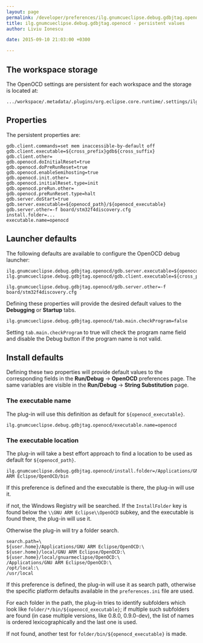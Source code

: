 ```yaml
---
layout: page
permalink: /developer/preferences/ilg.gnumcueclipse.debug.gdbjtag.openocd/
title: ilg.gnumcueclipse.debug.gdbjtag.openocd - persistent values
author: Liviu Ionescu

date: 2015-09-10 21:03:00 +0300

---
```


## The workspace storage

The OpenOCD settings are persistent for each workspace and the storage is located at:

    .../workspace/.metadata/.plugins/org.eclipse.core.runtime/.settings/ilg.gnumcueclipse.debug.gdbjtag.openocd.prefs

## Properties

The persistent properties are:

    gdb.client.commands=set mem inaccessible-by-default off
    gdb.client.executable=${cross_prefix}gdb${cross_suffix}
    gdb.client.other=
    gdb.openocd.doInitialReset=true
    gdb.openocd.doPreRunReset=true
    gdb.openocd.enableSemihosting=true
    gdb.openocd.init.other=
    gdb.openocd.initialReset.type=init
    gdb.openocd.preRun.other=
    gdb.openocd.preRunReset.type=halt
    gdb.server.doStart=true
    gdb.server.executable=${openocd_path}/${openocd_executable}
    gdb.server.other=-f board/stm32f4discovery.cfg
    install.folder=...
    executable.name=openocd

## Launcher defaults

The following defaults are available to configure the OpenOCD debug launcher:

    ilg.gnumcueclipse.debug.gdbjtag.openocd/gdb.server.executable=${openocd_path}/${openocd_executable}
    ilg.gnumcueclipse.debug.gdbjtag.openocd/gdb.client.executable=${cross_prefix}gdb${cross_suffix}

    ilg.gnumcueclipse.debug.gdbjtag.openocd/gdb.server.other=-f board/stm32f4discovery.cfg

Defining these properties will provide the desired default values to the **Debugging** or **Startup** tabs.

    ilg.gnumcueclipse.debug.gdbjtag.openocd/tab.main.checkProgram=false

Setting `tab.main.checkProgram` to true will check the program name field and disable the Debug button if the program name is not valid.

## Install defaults

Defining these two properties will provide default values to the corresponding fields in the **Run/Debug** → **OpenOCD** preferences page. The same variables are visible in the **Run/Debug** → **String Substitution** page.

### The executable name

The plug-in will use this definition as default for `${openocd_executable}`.

    ilg.gnumcueclipse.debug.gdbjtag.openocd/executable.name=openocd

### The executable location

The plug-in will take a best effort approach to find a location to be used as default for `${openocd_path}`.

    ilg.gnumcueclipse.debug.gdbjtag.openocd/install.folder=/Applications/GNU ARM Eclipse/OpenOCD/bin

If this preference is defined and the executable is there, the plug-in will use it.

if not, the Windows Registry will be searched. If the `InstallFolder` key is found below the `\\GNU ARM Eclipse\\OpenOCD` subkey, and the executable is found there, the plug-in will use it.

Otherwise the plug-in will try a folder search.

    search.path=\
    ${user.home}/Applications/GNU ARM Eclipse/OpenOCD:\
    ${user.home}/local/GNU ARM Eclipse/OpenOCD:\
    ${user.home}/local/gnuarmeclipse/OpenOCD:\
    /Applications/GNU ARM Eclipse/OpenOCD:\
    /opt/local:\
    /usr/local

If this preference is defined, the plug-in will use it as search path, otherwise the specific platform defaults available in the `preferences.ini` file are used.

For each folder in the path, the plug-in tries to identify subfolders which look like `folder/*/bin/${openocd_executable}`; if multiple such subfolders are found (in case multiple versions, like 0.8.0, 0.9.0-dev), the list of names is ordered lexicographically and the last one is used.

If not found, another test for `folder/bin/${openocd_executable}` is made.
